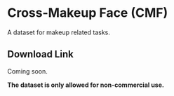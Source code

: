 # Cross-Makeup Face (CMF)
A dataset for makeup related tasks.
## Download Link
Coming soon.

**The dataset is only allowed for non-commercial use.**
